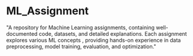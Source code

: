 # ML_Assignment
"A repository for Machine Learning assignments, containing well-documented code, datasets, and detailed explanations. Each assignment explores various ML concepts , providing hands-on experience in data preprocessing, model training, evaluation, and optimization."
